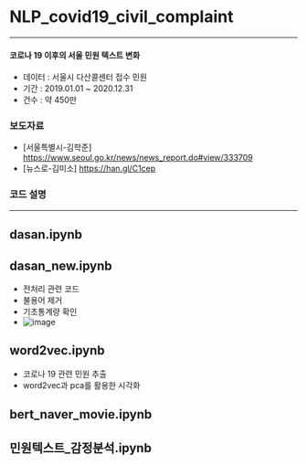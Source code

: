 # NLP_covid19_civil_complaint
----
#### 코로나 19 이후의 서울 민원 텍스트 변화
+ 데이터 : 서울시 다산콜센터 접수 민원
+ 기간 : 2019.01.01 ~ 2020.12.31
+ 건수 : 약 450만

### 보도자료 
- [서울특별시-김학준] https://www.seoul.go.kr/news/news_report.do#view/333709
- [뉴스로-김미소] https://han.gl/C1cep

### 코드 설명
----
## dasan.ipynb
## dasan_new.ipynb
+ 전처리 관련 코드
+ 불용어 제거
+ 기초통계량 확인
+ ![image](https://user-images.githubusercontent.com/60343930/110743674-c43f4080-827b-11eb-92a0-f40b08ae9085.png)
## word2vec.ipynb
+ 코로나 19 관련 민원 추출
+ word2vec과 pca를 활용한 시각화
## bert_naver_movie.ipynb
## 민원텍스트_감정분석.ipynb
